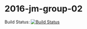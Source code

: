 # 2016-jm-group-02

Build Status: [![Build Status](https://travis-ci.com/dds-utn/2016-jm-group-02.svg?token=sfpbyjmQpyshLNxq6ufA&branch=master)](https://travis-ci.com/dds-utn/2016-jm-group-02)
